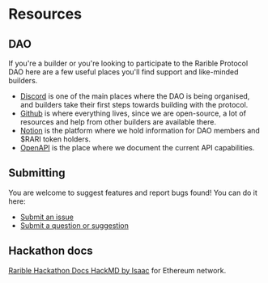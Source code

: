 # Resources

## DAO

If you're a builder or you're looking to participate to the Rarible Protocol DAO here are a few useful places you'll find support and like-minded builders.

- [Discord](https://discord.gg/zqsZsEWBbN) is one of the main places where the DAO is being organised, and builders take their first steps towards building with the protocol.
- [Github](https://github.com/rarible) is where everything lives, since we are open-source, a lot of resources and help from other builders are available there.
- [Notion](https://rarible-protocol.notion.site/rarible-protocol/Rarible-Protocol-DAO-f89d6db21a9d4c199eb30051fceb9a0a) is the platform where we hold information for DAO members and $RARI token holders.
- [OpenAPI](https://api.rarible.org/v0.1/doc) is the place where we document the current API capabilities.

## Submitting

You are welcome to suggest features and report bugs found! You can do it here:

- [Submit an issue](https://github.com/rarible/protocol/issues)
- [Submit a question or suggestion](https://github.com/rarible/protocol/discussions)

## Hackathon docs

[Rarible Hackathon Docs HackMD by Isaac](https://hackmd.io/ktJuljjGTA2TivezBXKA5g?view#Rarible-Hackathon-Docs) for Ethereum network.
